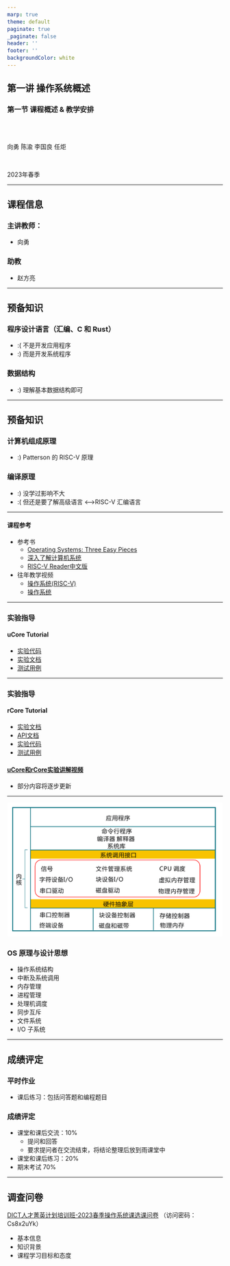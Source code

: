 ```yaml
---
marp: true
theme: default
paginate: true
_paginate: false
header: ''
footer: ''
backgroundColor: white
---
```


<!-- theme: gaia -->
<!-- _class: lead -->

## 第一讲 操作系统概述
### 第一节 课程概述 & 教学安排

<br>
<br>

向勇 陈渝 李国良 任炬 

<br>

2023年春季

---

## 课程信息

### 主讲教师：
  - 向勇 

### 助教
  - 赵方亮

---

## 预备知识

### 程序设计语言（汇编、C 和 Rust）
 - :( 不是开发应用程序
 - :) 而是开发系统程序

### 数据结构
 - :) 理解基本数据结构即可

---

## 预备知识
### 计算机组成原理
 - :) Patterson 的 RISC-V 原理

### 编译原理
 - :) 没学过影响不大 
 - :( 但还是要了解高级语言 <–>RISC-V 汇编语言

---

#### 课程参考

- 参考书
  - [Operating Systems: Three Easy Pieces](https://pages.cs.wisc.edu/~remzi/OSTEP/)
  - [深入了解计算机系统](https://hansimov.gitbook.io/csapp/)
  - [RISC-V Reader中文版](http://riscvbook.com/chinese/RISC-V-Reader-Chinese-v2p1.pdf)
- 往年教学视频
  - [操作系统(RISC-V)](https://www.xuetangx.com/course/thu08091002729/12425488)
  - [操作系统](https://www.xuetangx.com/course/THU08091000267/12424484)

---

### 实验指导


#### uCore Tutorial

- [实验代码](https://github.com/LearningOS/uCore-Tutorial-Code-2023S/)
- [实验文档](https://learningos.github.io/uCore-Tutorial-Guide-2023S/)
- [测试用例](https://github.com/LearningOS/uCore-Tutorial-Test-2023S)

---

### 实验指导

#### rCore Tutorial
- [实验文档](https://learningos.github.io/rCore-Tutorial-Guide-2023S/)
- [API文档](https://github.com/LearningOS/rCore-Tutorial-Guide-2023S/#os-api-docs-of-rcore-tutorial-code-2022s) 
- [实验代码](https://github.com/LearningOS/rCore-Tutorial-Code-2023S)
- [测试用例](https://github.com/LearningOS/rCore-Tutorial-Test-2023S)

#### [uCore和rCore实验讲解视频](https://www.yuque.com/docs/share/1b5b9260-8a80-4427-a612-78ec72b37e5f)
- 部分内容将逐步更新

---


![bg right:57% 100%](figs/ucorearch.png)


### OS 原理与设计思想

- 操作系统结构
- 中断及系统调用
- 内存管理
- 进程管理
- 处理机调度
- 同步互斥
- 文件系统
- I/O 子系统

---

## 成绩评定

### 平时作业

- 课后练习：包括问答题和编程题目

### 成绩评定

  - 课堂和课后交流：10%
    - 提问和回答
    - 要求提问者在交流结束，将结论整理后放到雨课堂中
  - 课堂和课后练习：20%
  - 期末考试 70%

---

## 调查问卷

[DICT人才菁英计划培训班-2023春季操作系统课选课问卷](http://oscourse2019.mikecrm.com/SRu5Gpv)
（访问密码：Cs8x2uYk）

- 基本信息
- 知识背景
- 课程学习目标和态度
